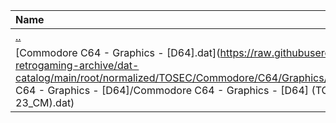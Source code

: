 |Name|Size|
|:---|---:|
|[..](../index.html)|DIR|
|[Commodore C64 - Graphics - [D64].dat](https://raw.githubusercontent.com/open-retrogaming-archive/dat-catalog/main/root/normalized/TOSEC/Commodore/C64/Graphics/[D64]/Commodore C64 - Graphics - [D64]/Commodore C64 - Graphics - [D64] (TOSEC-v2022-12-23_CM).dat)|2173450|
